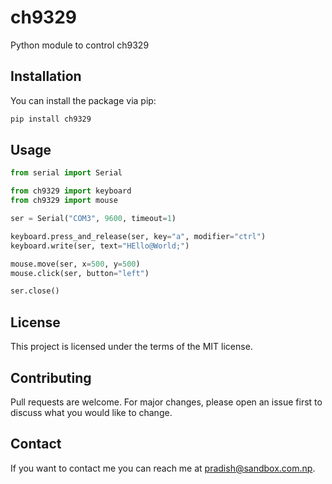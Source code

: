 # ch9329

Python module to control ch9329

## Installation

You can install the package via pip:

```bash
pip install ch9329
```

## Usage

```py
from serial import Serial

from ch9329 import keyboard
from ch9329 import mouse

ser = Serial("COM3", 9600, timeout=1)

keyboard.press_and_release(ser, key="a", modifier="ctrl")
keyboard.write(ser, text="HEllo@World;")

mouse.move(ser, x=500, y=500)
mouse.click(ser, button="left")

ser.close()
```

## License

This project is licensed under the terms of the MIT license.

## Contributing

Pull requests are welcome. For major changes, please open an issue first to discuss what you would like to change.

## Contact

If you want to contact me you can reach me at pradish@sandbox.com.np.
